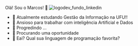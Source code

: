 Olá! Sou o Marcos! 👋
![logodev_fundo_linkedin](https://user-images.githubusercontent.com/85518327/274927066-053cc14f-126d-424e-92d4-13cd78a712ba.png)

- 🔭 Atualmente estudando Gestão da Informação na UFU!!
- 🌱 Ansioso para trabalhar com inteligência Artificial e Dados
- 👯 Progredindo ...
- 🤔 Procurando uma oportunidade
- 💬 Eai? Qual sua linguagem de programação favorita?

